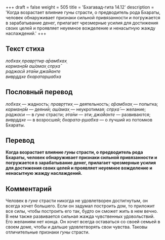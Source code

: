 +++
draft = false
weight = 505
title = 'Бхагавад-гита 14.12'
description = 'Когда возрастает влияние гуны страсти, о предводитель рода Бхараты, человек обнаруживает признаки сильной привязанности и погружается в зарабатывание денег, прилагает чрезмерные усилия для достижения своих целей и проявляет неуемное вожделение и ненасытную жажду наслаждений.'
+++

## Текст стиха

_лобхах̣ правр̣ттир а̄рамбхах̣  
карман̣а̄м аш́амах̣ спр̣ха̄  
раджасй эта̄ни джа̄йанте  
вивр̣ддхе бхаратаршабха_

## Пословный перевод

_лобхах̣_ — жадность; _правр̣ттих̣_ — деятельность; _а̄рамбхах̣_ — попытка; _карман̣а̄м_ — деяний; _аш́амах̣_ — неукротимая; _спр̣ха̄_ — желание; _раджаси_ — в _гуне_ страсти; _эта̄ни_ — эти; _джа̄йанте_ — развиваются; _вивр̣ддхе_ — в возросшей; _бхарата_\-_р̣шабха_ — о лучший из потомков Бхараты.

## Перевод

**Когда возрастает влияние _гуны_ страсти, о предводитель рода Бхараты, человек обнаруживает признаки сильной привязанности и погружается в зарабатывание денег, прилагает чрезмерные усилия для достижения своих целей и проявляет неуемное вожделение и ненасытную жажду наслаждений.**

## Комментарий

Человек в _гуне_ страсти никогда не удовлетворен достигнутым, он всегда хочет большего. Если он задумал построить дом, то приложит все силы, чтобы построить его так, будто он сможет жить в нем вечно. В нем также развивается сильная жажда чувственных удовольствий. Его желаниям нет конца. Он хочет всегда оставаться со своей семьей в своем доме, чтобы и дальше удовлетворять свои чувства. Таковы отличительные признаки _гуны_ страсти.

